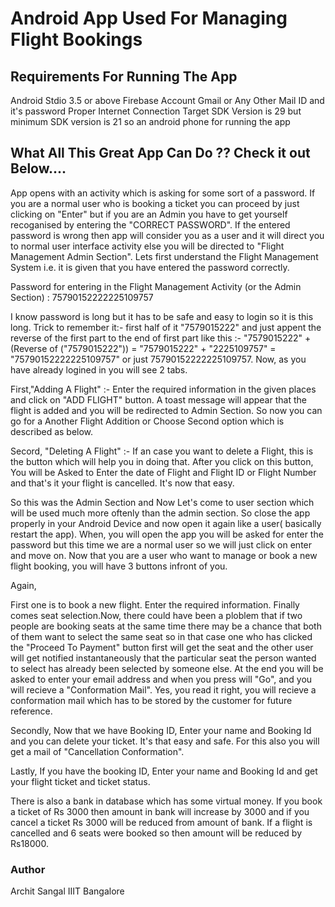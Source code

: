 # Android App Used For Managing Flight Bookings

## Requirements For Running The App

Android Stdio 3.5 or above
Firebase Account
Gmail or Any Other Mail ID and it's password
Proper Internet Connection
Target SDK Version is 29 but minimum SDK version is 21 so an android phone for running the app

## What All This Great App Can Do ?? Check it out Below....

App opens with an activity which is asking for some sort of a password. If you are a normal user who is booking a ticket you can proceed by just clicking on "Enter" but if you are an Admin you have to get yourself recoganised by entering the "CORRECT PASSWORD". If the entered password is wrong then app will consider you as a user and it will direct you to normal user interface activity else you will be directed to "Flight Management Admin Section". Lets first understand the Flight Management System i.e. it is given that you have entered the password correctly.

Password for entering in the Flight Management Activity (or the Admin Section) : 75790152222225109757

I know password is long but it has to be safe and easy to login so it is this long. Trick to remember it:- first half of it "7579015222" and just appent the reverse of the first part to the end of first part like this :- "7579015222" + (Reverse of ("7579015222")) = "7579015222" + "2225109757" = "75790152222225109757" or just 75790152222225109757. Now, as you have already logined in you will see 2 tabs. 

First,"Adding A Flight" :- Enter the required information in the given places and click on "ADD FLIGHT" button. A toast message will appear that the flight is added and you will be redirected to Admin Section. So now you can go for a Another Flight Addition or Choose Second option which is described as below.

Secord, "Deleting A Flight" :- If an case you want to delete a Flight, this is the button which will help you in doing that. After you click on this button, You will be Asked to Enter the date of Flight and Flight ID or Flight Number and that's it your flight is cancelled. It's now that easy.

So this was the Admin Section and Now Let's come to user section which will be used much more oftenly than the admin section. So close the app properly in your Android Device and now open it again like a user( basically restart the app). When, you will open the app you will be asked for enter the password but this time we are a normal user so we will just click on enter and move on. Now that you are a user who want to manage or book a new flight booking, you will have 3 buttons infront of you.

Again,

First one is to book a new flight. Enter the required information. Finally comes seat selection.Now, there could have been a ploblem that if two people are booking seats at the same time there may be a chance that both of them want to select the same seat so in that case one who has clicked the "Proceed To Payment" button first will get the seat and the other user will get notified instantaneously that the particular seat the person wanted to select has already been selected by someone else. At the end you will be asked to enter your email address and when you press will "Go", and you will recieve a "Conformation Mail". Yes, you read it right, you will recieve a conformation mail which has to be stored by the customer for future reference.

Secondly, Now that we have Booking ID, Enter your name and Booking Id and you can delete your ticket. It's that easy and safe. For this also you will get a mail of "Cancellation Conformation".

Lastly, If you have the booking ID, Enter your name and Booking Id and get your flight ticket and ticket status.

There is also a bank in database which has some virtual money. If you book a ticket of Rs 3000 then amount in bank will increase by 3000 and if you cancel a ticket Rs 3000 will be reduced from amount of bank. If a flight is cancelled and 6 seats were booked so then amount will be reduced by Rs18000.

### Author
Archit Sangal
IIIT Bangalore
